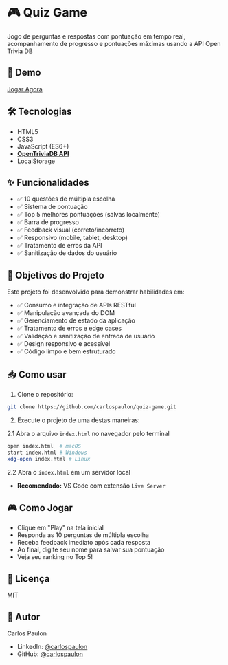# 🎮 Quiz Game

Jogo de perguntas e respostas com pontuação em tempo real, acompanhamento de progresso e pontuações máximas usando a API Open Trivia DB

## 🚀 Demo

[Jogar Agora](seu-github-pages-link)

## 🛠️ Tecnologias

- HTML5 
- CSS3
- JavaScript (ES6+)
- **[OpenTriviaDB API](https://opentdb.com/api_config.php)**
- LocalStorage

## ✨ Funcionalidades

- ✅ 10 questões de múltipla escolha
- ✅ Sistema de pontuação
- ✅ Top 5 melhores pontuações (salvas localmente)
- ✅ Barra de progresso
- ✅ Feedback visual (correto/incorreto)
- ✅ Responsivo (mobile, tablet, desktop)
- ✅ Tratamento de erros da API
- ✅ Sanitização de dados do usuário

## 🎯 Objetivos do Projeto
Este projeto foi desenvolvido para demonstrar habilidades em:

- ✅ Consumo e integração de APIs RESTful
- ✅ Manipulação avançada do DOM
- ✅ Gerenciamento de estado da aplicação
- ✅ Tratamento de erros e edge cases
- ✅ Validação e sanitização de entrada de usuário
- ✅ Design responsivo e acessível
- ✅ Código limpo e bem estruturado

## 📥 Como usar

1. Clone o repositório:
```bash
git clone https://github.com/carlospaulon/quiz-game.git
```

2. Execute o projeto de uma destas maneiras:
   
2.1 Abra o arquivo `index.html` no navegador pelo terminal
```bash
open index.html  # macOS
start index.html # Windows
xdg-open index.html # Linux
```

2.2 Abra o `index.html` em um servidor local

- **Recomendado:** VS Code com extensão `Live Server`

## 🎮 Como Jogar

- Clique em "Play" na tela inicial
- Responda as 10 perguntas de múltipla escolha
- Receba feedback imediato após cada resposta
- Ao final, digite seu nome para salvar sua pontuação
- Veja seu ranking no Top 5!

## 📄 Licença
MIT

## 👤 Autor
Carlos Paulon

- LinkedIn: [@carlospaulon](https://www.linkedin.com/in/carlospaulon/)
- GitHub: [@carlospaulon](https://github.com/carlospaulon)
